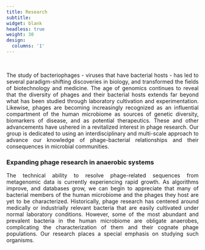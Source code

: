 ```yaml
---
title: Research
subtitle:
widget: blank
headless: true
weight: 30
design:
  columns: '1'
---
```


<br>

<DIV align="justify">

The study of bacteriophages - viruses that have bacterial hosts - has led to several paradigm-shifting discoveries in biology, and transformed the fields of biotechnology and medicine. The age of genomics continues to reveal that the diversity of phages and their bacterial hosts extends far beyond what has been studied through laboratory cultivation and experimentation. Likewise, phages are becoming increasingly recognized as an influential compartment of the human microbiome as sources of genetic diversity, biomarkers of disease, and as potential therapeutics. These and other advancements have ushered in a revitalized interest in phage research. Our group is dedicated to using an interdisciplinary and multi-scale approach to advance our knowledge of phage-bacterial relationships and their consequences in microbial communities.

### Expanding phage research in anaerobic systems

The technical ability to resolve phage-related sequences from metagenomic data is currently experiencing rapid growth. As algorithms improve, and databases grow, we can begin to appreciate that many of bacterial members of the human microbiome and the phages they host are yet to be characterized. Historically, phage research has centered around medically or industrially relevant bacteria that are easily cultivated under normal laboratory conditions. However, some of the most abundant and prevalent bacteria in the human microbiome are obligate anaerobes, complicating the characterization of them and their cognate phage populations. Our research places a special emphasis on studying such organisms.

<!-- ## Phage Functions

Phage lifestyles reservoirs of genetic diversity that are subject to both horizontal and vertical transfer.

Exogenous stimuli such as secondary metabolites, nutrient availability, natural products, pH changes, oxygen concentrations are 
Natural products, exogenous stimuli, that impact temperate phage induction. Conversely, phage-encoded metabolic functions and defense systems that moderate these stimuli.

## Phage-aware microbial ecology

community traits
The extent that phage populations are resistant and resilient to perturbations in the human microbiome is relatively unknown.
functions and composition of microbial communities respond to disturbances -->


</DIV>